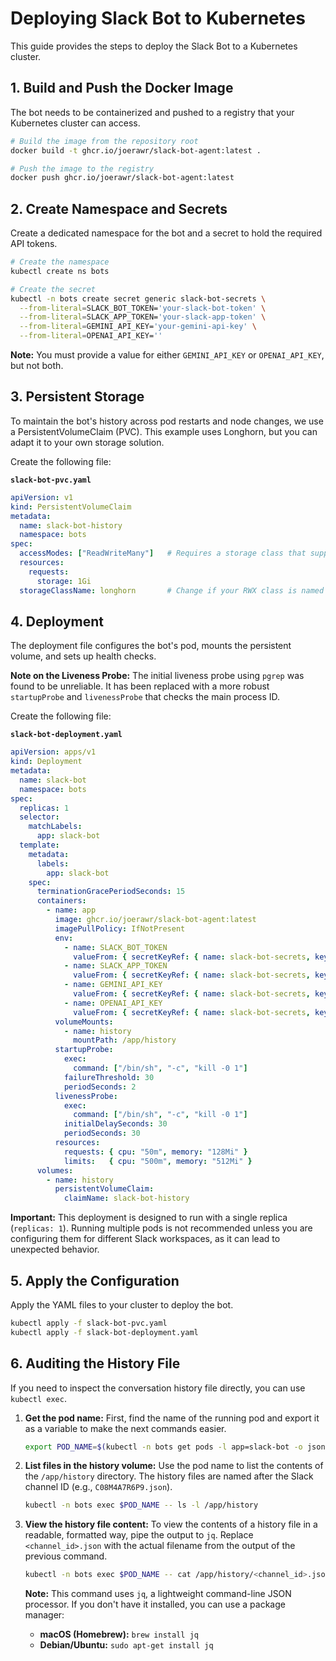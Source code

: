 # Deploying Slack Bot to Kubernetes

This guide provides the steps to deploy the Slack Bot to a Kubernetes cluster.

## 1. Build and Push the Docker Image

The bot needs to be containerized and pushed to a registry that your Kubernetes cluster can access.

```bash
# Build the image from the repository root
docker build -t ghcr.io/joerawr/slack-bot-agent:latest .

# Push the image to the registry
docker push ghcr.io/joerawr/slack-bot-agent:latest
```

## 2. Create Namespace and Secrets

Create a dedicated namespace for the bot and a secret to hold the required API tokens.

```bash
# Create the namespace
kubectl create ns bots

# Create the secret
kubectl -n bots create secret generic slack-bot-secrets \
  --from-literal=SLACK_BOT_TOKEN='your-slack-bot-token' \
  --from-literal=SLACK_APP_TOKEN='your-slack-app-token' \
  --from-literal=GEMINI_API_KEY='your-gemini-api-key' \
  --from-literal=OPENAI_API_KEY=''
```
**Note:** You must provide a value for either `GEMINI_API_KEY` or `OPENAI_API_KEY`, but not both.

## 3. Persistent Storage

To maintain the bot's history across pod restarts and node changes, we use a PersistentVolumeClaim (PVC). This example uses Longhorn, but you can adapt it to your own storage solution.

Create the following file:

**`slack-bot-pvc.yaml`**
```yaml
apiVersion: v1
kind: PersistentVolumeClaim
metadata:
  name: slack-bot-history
  namespace: bots
spec:
  accessModes: ["ReadWriteMany"]   # Requires a storage class that supports RWX
  resources:
    requests:
      storage: 1Gi
  storageClassName: longhorn       # Change if your RWX class is named differently
```

## 4. Deployment

The deployment file configures the bot's pod, mounts the persistent volume, and sets up health checks.

**Note on the Liveness Probe:** The initial liveness probe using `pgrep` was found to be unreliable. It has been replaced with a more robust `startupProbe` and `livenessProbe` that checks the main process ID.

Create the following file:

**`slack-bot-deployment.yaml`**
```yaml
apiVersion: apps/v1
kind: Deployment
metadata:
  name: slack-bot
  namespace: bots
spec:
  replicas: 1
  selector:
    matchLabels:
      app: slack-bot
  template:
    metadata:
      labels:
        app: slack-bot
    spec:
      terminationGracePeriodSeconds: 15
      containers:
        - name: app
          image: ghcr.io/joerawr/slack-bot-agent:latest
          imagePullPolicy: IfNotPresent
          env:
            - name: SLACK_BOT_TOKEN
              valueFrom: { secretKeyRef: { name: slack-bot-secrets, key: SLACK_BOT_TOKEN } }
            - name: SLACK_APP_TOKEN
              valueFrom: { secretKeyRef: { name: slack-bot-secrets, key: SLACK_APP_TOKEN } }
            - name: GEMINI_API_KEY
              valueFrom: { secretKeyRef: { name: slack-bot-secrets, key: GEMINI_API_KEY } }
            - name: OPENAI_API_KEY
              valueFrom: { secretKeyRef: { name: slack-bot-secrets, key: OPENAI_API_KEY } }
          volumeMounts:
            - name: history
              mountPath: /app/history
          startupProbe:
            exec:
              command: ["/bin/sh", "-c", "kill -0 1"]
            failureThreshold: 30
            periodSeconds: 2
          livenessProbe:
            exec:
              command: ["/bin/sh", "-c", "kill -0 1"]
            initialDelaySeconds: 30
            periodSeconds: 30
          resources:
            requests: { cpu: "50m", memory: "128Mi" }
            limits:   { cpu: "500m", memory: "512Mi" }
      volumes:
        - name: history
          persistentVolumeClaim:
            claimName: slack-bot-history
```

**Important:** This deployment is designed to run with a single replica (`replicas: 1`). Running multiple pods is not recommended unless you are configuring them for different Slack workspaces, as it can lead to unexpected behavior.

## 5. Apply the Configuration

Apply the YAML files to your cluster to deploy the bot.

```bash
kubectl apply -f slack-bot-pvc.yaml
kubectl apply -f slack-bot-deployment.yaml
```

## 6. Auditing the History File

If you need to inspect the conversation history file directly, you can use `kubectl exec`.

1.  **Get the pod name:**
    First, find the name of the running pod and export it as a variable to make the next commands easier.

    ```bash
    export POD_NAME=$(kubectl -n bots get pods -l app=slack-bot -o jsonpath='{.items[0].metadata.name}')
    ```

2.  **List files in the history volume:**
    Use the pod name to list the contents of the `/app/history` directory. The history files are named after the Slack channel ID (e.g., `C08M4A7R6P9.json`).

    ```bash
    kubectl -n bots exec $POD_NAME -- ls -l /app/history
    ```

3.  **View the history file content:**
    To view the contents of a history file in a readable, formatted way, pipe the output to `jq`. Replace `<channel_id>.json` with the actual filename from the output of the previous command.

    ```bash
    kubectl -n bots exec $POD_NAME -- cat /app/history/<channel_id>.json | jq .
    ```

    **Note:** This command uses `jq`, a lightweight command-line JSON processor. If you don't have it installed, you can use a package manager:
    - **macOS (Homebrew):** `brew install jq`
    - **Debian/Ubuntu:** `sudo apt-get install jq`

